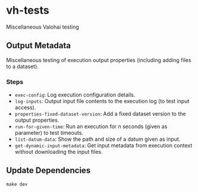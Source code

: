 # vh-tests

Miscellaneous Valohai testing

## Output Metadata

Miscellaneous testing of execution output properties (including adding files to a dataset).

### Steps

- `exec-config`: Log execution configuration details.
- `log-inputs`: Output input file contents to the execution log (to test input access).
- `properties-fixed-dataset-version`: Add a fixed dataset version to the output properties.
- `run-for-given-time`: Run an execution for n seconds (given as parameter) to test timeouts.
- `list-datum-data`: Show the path and size of a datum given as input.
- `get-dynamic-input-metadata`: Get input metadata from execution context without downloading the input files.

## Update Dependencies

```shell
make dev
```
